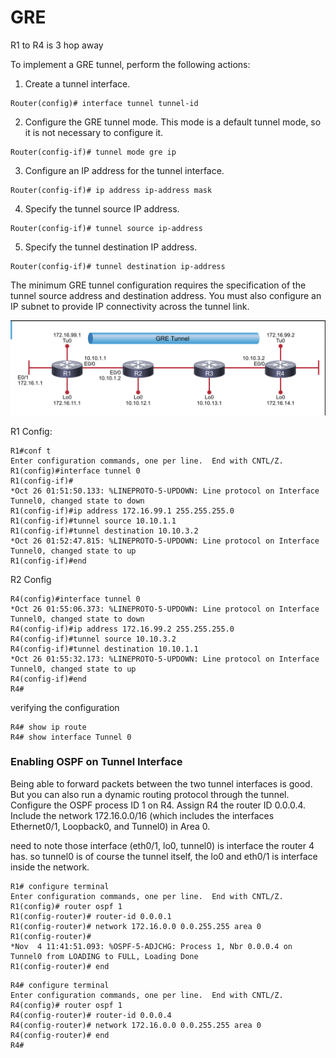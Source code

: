 # GRE

R1 to R4 is 3 hop away

To implement a GRE tunnel, perform the following actions:
1. Create a tunnel interface.
```
Router(config)# interface tunnel tunnel-id
```
2. Configure the GRE tunnel mode. This mode is a default tunnel mode, so it is not necessary to configure it.
```
Router(config-if)# tunnel mode gre ip
```
3. Configure an IP address for the tunnel interface.
```
Router(config-if)# ip address ip-address mask
```
4. Specify the tunnel source IP address.
```
Router(config-if)# tunnel source ip-address
```
5. Specify the tunnel destination IP address.
```
Router(config-if)# tunnel destination ip-address
```

The minimum GRE tunnel configuration requires the specification of the tunnel source address and destination address. You must also configure an IP subnet to provide IP connectivity across the tunnel link.

![Creating a VLAN](https://raw.githubusercontent.com/deliawolf/GRE/main/Screenshot%202023-10-26%20at%2009.09.58.png)


R1 Config:
```
R1#conf t
Enter configuration commands, one per line.  End with CNTL/Z.
R1(config)#interface tunnel 0
R1(config-if)#
*Oct 26 01:51:50.133: %LINEPROTO-5-UPDOWN: Line protocol on Interface Tunnel0, changed state to down
R1(config-if)#ip address 172.16.99.1 255.255.255.0
R1(config-if)#tunnel source 10.10.1.1
R1(config-if)#tunnel destination 10.10.3.2
*Oct 26 01:52:47.815: %LINEPROTO-5-UPDOWN: Line protocol on Interface Tunnel0, changed state to up
R1(config-if)#end
```
R2 Config
```
R4(config)#interface tunnel 0
*Oct 26 01:55:06.373: %LINEPROTO-5-UPDOWN: Line protocol on Interface Tunnel0, changed state to down
R4(config-if)#ip address 172.16.99.2 255.255.255.0
R4(config-if)#tunnel source 10.10.3.2
R4(config-if)#tunnel destination 10.10.1.1
*Oct 26 01:55:32.173: %LINEPROTO-5-UPDOWN: Line protocol on Interface Tunnel0, changed state to up
R4(config-if)#end
R4#
```

verifying the configuration
```
R4# show ip route
R4# show interface Tunnel 0
```

### Enabling OSPF on Tunnel Interface

Being able to forward packets between the two tunnel interfaces is good. But you can also run a dynamic routing protocol through the tunnel. Configure the OSPF process ID 1 on R4. Assign R4 the router ID 0.0.0.4. Include the network 172.16.0.0/16 (which includes the interfaces Ethernet0/1, Loopback0, and Tunnel0) in Area 0.

need to note those interface (eth0/1, lo0, tunnel0) is interface the router 4 has. so tunnel0 is of course the tunnel itself, the lo0 and eth0/1 is interface inside the network.

```
R1# configure terminal
Enter configuration commands, one per line.  End with CNTL/Z.
R1(config)# router ospf 1
R1(config-router)# router-id 0.0.0.1
R1(config-router)# network 172.16.0.0 0.0.255.255 area 0
R1(config-router)#
*Nov  4 11:41:51.093: %OSPF-5-ADJCHG: Process 1, Nbr 0.0.0.4 on Tunnel0 from LOADING to FULL, Loading Done
R1(config-router)# end
```

```
R4# configure terminal
Enter configuration commands, one per line.  End with CNTL/Z.
R4(config)# router ospf 1
R4(config-router)# router-id 0.0.0.4
R4(config-router)# network 172.16.0.0 0.0.255.255 area 0
R4(config-router)# end
R4#
```
